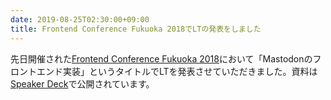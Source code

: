 ```yaml
---
date: 2019-08-25T02:30:00+09:00
title: Frontend Conference Fukuoka 2018でLTの発表をしました
---
```


先日開催された[Frontend Conference Fukuoka 2018](https://2018.frontend-conf.fukuoka.jp/)において「Mastodonのフロントエンド実装」というタイトルでLTを発表させていただきました。資料は[Speaker Deck](https://speakerdeck.com/ykzts/frontend-of-mastodon)で公開されています。
